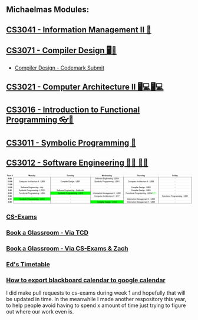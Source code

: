 ## Michaelmas Modules:
## [CS3041 - Information Management II 📇](https://tcd.blackboard.com/webapps/blackboard/execute/announcement?method=search&context=course_entry&course_id=_52402_1&handle=announcements_entry&mode=view)

## [CS3071 - Compiler Design 🖥️📃](https://www.scss.tcd.ie/John.Waldron/3071/3071.html)

* [Compiler Design - Codemark Submit](https://www.scss.tcd.ie/John.Waldron/3071/submit.html)


## [CS3021 - Computer Architecture II  🖥️💻🖥️💻](https://www.scss.tcd.ie/~jones/CS3021/CS3021.htm)
## [CS3016 - Introduction to Functional Programming 👓👔](https://tcd.blackboard.com/webapps/blackboard/execute/announcement?method=search&context=course_entry&course_id=_52399_1&handle=announcements_entry&mode=view)
## [CS3011 - Symbolic Programming 🥤](https://www.scss.tcd.ie/Tim.Fernando/LPN/)
## [CS3012 - Software Engineering  👩‍💻 👨‍💻](https://scss.tcd.ie/Stephen.Barrett/teaching/CS3012/)

<img src="https://raw.githubusercontent.com/CSIGildea/js/master/timetable.PNG?token=AYSfNRzj91q1pZlTsaaZE15cG35j7i8vks5bueXwwA%3D%3D" 
alt="Timetable"/>

### [CS-Exams](https://cs-exams.com/)

### [Book a Glassroom - Via TCD](https://www.scss.tcd.ie/cgi-bin/webcal/sgmr/sgmr1.pl)
### [Book a Glassroom - Via CS-Exams & Zach](https://glassrooms.cs-exams.com/)

### [Ed's Timetable](https://goo.gl/NNJBXu)
### [How to export blackboard calendar to google calendar](https://www.tcd.ie/itservices/vle/kb/vle-ical.php)

I did make pull requests to cs-exams during week 1 and hopefully that will be updated in time. In the meanwhile I made another respository this year, to help people avoid having to spend x amount of time just trying to figure out where our work even is.
